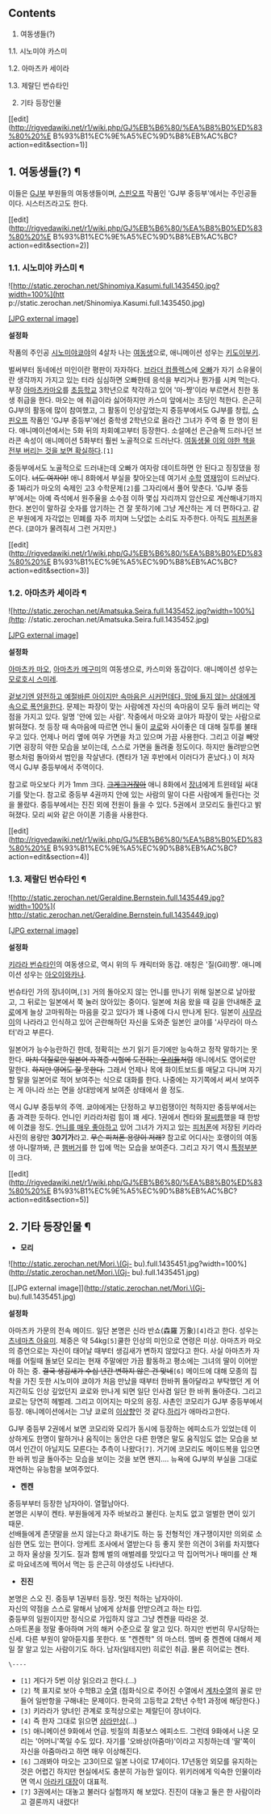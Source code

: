 ## Contents

    

1. 여동생들(?) 
    

1.1. 시노미야 카스미

1.2. 아마츠카 세이라

1.3. 제랄딘 번슈타인

2. 기타 등장인물 

[[edit](http://rigvedawiki.net/r1/wiki.php/GJ%EB%B6%80/%EA%B8%B0%ED%83%80%20%E
B%93%B1%EC%9E%A5%EC%9D%B8%EB%AC%BC?action=edit&section=1)]

## 1. 여동생들(?) ¶

  

이들은 [GJ부](GJ%EB%B6%80.md) 부원들의 여동생들이며,
[스핀오프](%EC%8A%A4%ED%95%80%EC%98%A4%ED%94%84.md) 작품인 'GJ부 중등부'에서는 주인공들이다.
시스터즈라고도 한다.

  

[[edit](http://rigvedawiki.net/r1/wiki.php/GJ%EB%B6%80/%EA%B8%B0%ED%83%80%20%E
B%93%B1%EC%9E%A5%EC%9D%B8%EB%AC%BC?action=edit&section=2)]

### 1.1. 시노미야 카스미 ¶

  

![http://static.zerochan.net/Shinomiya.Kasumi.full.1435450.jpg?width=100%](htt
p://static.zerochan.net/Shinomiya.Kasumi.full.1435450.jpg)

[[JPG external
image]](http://static.zerochan.net/Shinomiya.Kasumi.full.1435450.jpg)

**설정화**
  
작품의 주인공 [시노미야쿄야](%EC%8B%9C%EB%85%B8%EB%AF%B8%EC%95%BC%20%EC%BF%84%EC%95%BC.md)의 4살차 나는
[여동생](%EC%97%AC%EB%8F%99%EC%83%9D.md)으로, 애니메이션 성우는 [키도이부키](%ED%82%A4%EB%8F%84%20%EC%9D%B4%EB%B6%80%ED%82%A4.md).

  

벌써부터 동네에선 미인이란 평판이 자자하다. [브라더 컴플렉스](%EB%B8%8C%EB%9D%BC%EB%8D%94%20%EC%BB%B4%ED%94%8C%EB%A0%89%EC%8A%A4.md)에 [오빠](%EC%98%A4%EB%B9%A0.md)가 자기 소유물이란 생각까지
가지고 있는 터라 심심하면 오빠한테 응석을 부리거나 뭔가를 시켜 먹는다. 부장 [아마츠카마오](%EC%95%84%EB%A7%88%EC%B8%A0%EC%B9%B4%20%EB%A7%88%EC%98%A4.md)를
[초등학교](%EC%B4%88%EB%93%B1%ED%95%99%EA%B5%90.md) 3학년으로 착각하고 있어 '마-쨩'이라 부르면서
친한 동생 취급을 한다. 마오는 애 취급이라 싫어하지만 카스미 앞에서는 초딩인 척한다. 은근히 GJ부의 활동에 많이 참여했고, 그 활동이
인상깊었는지 중등부에서도 GJ부를 창립, [스핀오프](%EC%8A%A4%ED%95%80%EC%98%A4%ED%94%84.md) 작품인
'GJ부 중등부'에선 중학생 2학년으로 올라간 그녀가 주역 중 한 명이 된다. 애니메이션에서는 5화 뒤의 차회예고부터 등장한다. 소설에선
은근슬쩍 드러나던 브라콘 속성이 애니메이션 5화부터 훨씬 노골적으로 드러난다. [여동생물 이외 야한 책을 전부 버리는 것을 보면
확실하다](http://tvple.com/98574).`[1]`

  

중등부에서도 노골적으로 드러내는데 오빠가 여자랑 데이트하면 안 된다고 징징댔을 정도이다. <del>너도 여자야!</del> 애니 8화에서
부실을 찾아오는데 여기서 [수학](%EC%88%98%ED%95%99.md) [영재](%EC%98%81%EC%9E%AC.md)임이
드러났다. 중 1짜리가 마오의 숙제인 고3 수학문제`[2]`를 그자리에서 풀어 맞춘다. 'GJ부 중등부'에서는 아예 즉석에서 원주율을 소수점
이하 몇십 자리까지 암산으로 계산해내기까지 한다. 본인이 말하길 숫자를 암기하는 건 잘 못하기에 그냥 계산하는 게 더 편하다고. 같은
부원에게 자각없는 민폐를 자주 끼치며 느닷없는 소리도 자주한다. 아직도
[피처폰](%ED%94%BC%EC%B2%98%ED%8F%B0.md)을 쓴다. (쿄야가 물려줘서 그런 거지만.)

  

[[edit](http://rigvedawiki.net/r1/wiki.php/GJ%EB%B6%80/%EA%B8%B0%ED%83%80%20%E
B%93%B1%EC%9E%A5%EC%9D%B8%EB%AC%BC?action=edit&section=3)]

### 1.2. 아마츠카 세이라 ¶

  

![http://static.zerochan.net/Amatsuka.Seira.full.1435452.jpg?width=100%](http:
//static.zerochan.net/Amatsuka.Seira.full.1435452.jpg)

[[JPG external
image]](http://static.zerochan.net/Amatsuka.Seira.full.1435452.jpg)

**설정화**
  
[아마츠카 마오](%EC%95%84%EB%A7%88%EC%B8%A0%EC%B9%B4%20%EB%A7%88%EC%98%A4.md),
[아마츠카 메구미](%EC%95%84%EB%A7%88%EC%B8%A0%EC%B9%B4%20%EB%A9%94%EA%B5%AC%EB%AF%B8%28GJ%EB%B6%80%29.md)의 여동생으로, 카스미와 동갑이다. 애니메이션 성우는 [모로호시 스미레](%EB%AA%A8%EB%A1%9C%ED%98%B8%EC%8B%9C%20%EC%8A%A4%EB%AF%B8%EB%A0%88.md).

  

[겉보기엔 얌전하고 예절바른 아이지만 속마음은 시커먼데다, 맘에 들지 않는 상대에게 속으로 폭언을한다](%ED%95%98%EB%9D%BC%EA%B5%AC%EB%A1%9C.md). 문제는 파장이 맞는 사람에겐 자신의 속마음이 모두
들려 버리는 약점을 가지고 있다. 일명 '안에 있는 사람'. 작중에서 마오와 쿄야가 파장이 맞는 사람으로 밝혀졌다. 첫 등장 때 속마음에
따르면 언니 둘이
[쿄로](%EC%8B%9C%EB%85%B8%EB%AF%B8%EC%95%BC%20%EC%BF%84%EC%95%BC.md)와 사이좋은 데
대해 질투를 불태우고 있다. 언제나 머리 옆에 여우 가면을 차고 있으며 가끔 사용한다. 그리고 이걸 빼앗기면 굉장히 약한 모습을 보이는데,
스스로 가면을 돌려줄 정도이다. 하지만 돌려받으면 평소처럼 돌아와서 범인을 작살낸다. (켄타가 1권 후반에서 이러다가 혼났다.) 이 처자
역시 GJ부 중등부에서 주역이다.

  

참고로 마오보다 키가 1mm 크다. <del>[그게그거잖아](%EB%8F%84%EA%B8%B4%EA%B0%9C%EA%B8%B4.md)</del> 애니 8화에서
[장녀](%EC%95%84%EB%A7%88%EC%B8%A0%EC%B9%B4%20%EB%A7%88%EC%98%A4.md)에게 트윈테일
싸대기를 맞는다. 참고로 중등부 4권까지 안에 있는 사람의 말이 다른 사람에게 들린다는 것을 몰랐다. 중등부에서는 진진 외에 전원이 들을 수
있다. 5권에서 코모리도 들린다고 밝혀졌다. 모리 씨와 같은 아이폰 기종을 사용한다.

  

[[edit](http://rigvedawiki.net/r1/wiki.php/GJ%EB%B6%80/%EA%B8%B0%ED%83%80%20%E
B%93%B1%EC%9E%A5%EC%9D%B8%EB%AC%BC?action=edit&section=4)]

### 1.3. 제랄딘 번슈타인 ¶

  

![http://static.zerochan.net/Geraldine.Bernstein.full.1435449.jpg?width=100%](
http://static.zerochan.net/Geraldine.Bernstein.full.1435449.jpg)

[[JPG external
image]](http://static.zerochan.net/Geraldine.Bernstein.full.1435449.jpg)

**설정화**
  
[키라라 번슈타인](%ED%82%A4%EB%9D%BC%EB%9D%BC%20%EB%B2%88%EC%8A%88%ED%83%80%EC%9D%B8.md)의 여동생으로, 역시 위의 두 캐릭터와 동갑. 애칭은 '질(Gill)쨩'. 애니메이션 성우는 [아오이와카나](%EC%95%84%EC%98%A4%EC%9D%B4%20%EC%99%80%EC%B9%B4%EB%82%98.md).

  

번슈타인 가의 장녀이며,`[3]` 거의 돌아오지 않는 언니를 만나기 위해 일본으로 날아왔고, 그 뒤로는 일본에서 쭉 눌러 앉아있는 중이다.
일본에 처음 왔을 때 길을 안내해준 [쿄로](%EC%BF%84%EB%A1%9C.md)에게 늘상 고마워하는 마음을 갖고 있다가 꽤 나중에
다시 만나게 된다. 일본이 [사무라이](%EC%82%AC%EB%AC%B4%EB%9D%BC%EC%9D%B4.md)의 나라라고 인식하고
있어 곤란해하던 자신을 도와준 일본인 쿄야를 '사무라이 마스터'라고 부른다.

  

일본어가 능수능란하긴 한데, 정확히는 쓰기 읽기 듣기에만 능숙하고 정작 말하기는 못한다. <del>마치 덕질로만 일본어 자격증 시험에
도전하는 [우리들](%EC%98%A4%ED%83%80%EC%BF%A0.md)처럼</del> 애니에서도 영어로만 말한다. <del>하지만
영어도 잘 못한다.</del> 그래서 언제나 목에 화이트보드를 매달고 다니며 자기 할 말을 일본어로 적어 보여주는 식으로 대화를 한다.
나중에는 자기쪽에서 써서 보여주는 게 아니라 쓰는 면을 상대방에게 보여준 상태에서 쓸 정도.

  

역시 GJ부 중등부의 주역. 쿄야에게는 단정하고 부끄럼쟁이인 척하지만 중등부에서는 좀 과격한 듯하다. 언니인 키라라처럼 힘이 꽤 세다.
1권에서 켄타와 [팔씨름](%ED%8C%94%EC%94%A8%EB%A6%84.md)했을 때 한방에 이겼을 정도. [언니를 매우 좋아하고](%EC%8B%9C%EC%8A%A4%ED%84%B0%20%EC%BB%B4%ED%94%8C%EB%A0%89%EC%8A%A4.md) 있어
그녀가 가지고 있는 [피처폰](%ED%94%BC%EC%B2%98%ED%8F%B0.md)에 저장된 키라라 사진의 용량만
**30기가**라고. <del>무슨 피처폰 용량이 저래?</del> 참고로 어디사는 호랭이의 여동생 아니랄까봐, 큰
[햄버거](%ED%96%84%EB%B2%84%EA%B1%B0.md)를 한 입에 먹는 모습을 보여준다. 그리고 자기 역시
[특정부분](%EA%B1%B0%EC%9C%A0.md)이 크다.

  

[[edit](http://rigvedawiki.net/r1/wiki.php/GJ%EB%B6%80/%EA%B8%B0%ED%83%80%20%E
B%93%B1%EC%9E%A5%EC%9D%B8%EB%AC%BC?action=edit&section=5)]

## 2. 기타 등장인물 ¶

  

  * **모리**  

![http://static.zerochan.net/Mori.\(Gj-
bu\).full.1435451.jpg?width=100%](http://static.zerochan.net/Mori.\(Gj-
bu\).full.1435451.jpg)

[[JPG external image]](http://static.zerochan.net/Mori.\(Gj-
bu\).full.1435451.jpg)

**설정화**
  
아마츠카 가문의 전속 메이드. 일단 본명은 신라 반쇼(森羅 万象)`[4]`라고 한다. 성우는 [츠네마츠 아유미](%EC%B8%A0%EB%84%A4%EB%A7%88%EC%B8%A0%20%EC%95%84%EC%9C%A0%EB%AF%B8.md). 체중은 약 54kg`[5]`쿨한
인상의 미인으로 연령은 미상. 아마츠카 마오의 증언으로는 자신이 태어날 때부터 생김새가 변하지 않았다고 한다. 사실 아마츠카 자매를 어릴때
돌보던 모리는 현재 주말에만 가끔 활동하고 평소에는 그녀의 딸이 이어받아 하는 중. <del>결국 생김새가 수십 년간 변하지 않은 건
맞네</del>`[6]` 메이드에 대해 모종의 집착을 가진 듯한 시노미야 쿄야가 처음 만났을 때부터 한바퀴 돌아달라고 부탁했던 게 어지간히도
인상 깊었던지 쿄로와 만나게 되면 일단 인사겸 일단 한 바퀴 돌아준다. 그리고 쿄로는 당연히 헤벌레. 그리고 이어지는 마오의 응징. 사촌인
코모리가 GJ부 중등부에서 등장. 애니메이션에서는 그냥 쿄로의 [이상향](%EC%95%84%EB%B0%9C%EB%A1%A0.md)인 것
같다.[하리](HARLEY-DAVIDSON.md)가 애마라고한다.

  

GJ부 중등부 2권에서 보면 코모리와 모리가 동시에 등장하는 에피소드가 있었는데 이상하게도 한명이 말하거나 움직이는 동안은 다른 한명은 말도
움직임도 없는 모습을 보여서 인간이 아닐지도 모른다는 추측이 나왔다`[7]`. 거기에 코모리도 메이드복을 입으면 한 바퀴 빙글 돌아주는
모습을 보이는 것을 보면 왠지.... 뉴욕에 GJ부의 부실을 그대로 재연하는 유능함을 보여주었다.

  

  * **켄켄**  

중등부부터 등장한 남자아이. 열혈남아다.  
본명은 시부이 켄타. 부원들에게 자주 바보라고 불린다. 눈치도 없고 얼벌한 면이 있기 때문.  
선배들에게 존댓말을 쓰지 않는다고 화내기도 하는 둥 전형적인 개구쟁이지만 의외로 소심한 면도 있는 편이다. 앙케트 조사에서 열받는다 등 좋지
못한 의견이 3위를 차지했다고 하자 울상을 짓기도. 질과 함께 벌의 애벌레를 맛있다고 막 집어먹거나 매미를 산 채로 마요네즈에 찍어서 먹는
등 은근히 야생성도 나타낸다.

  

  * **진진**  

본명은 스오 진. 중등부 1권부터 등장. 멋진 척하는 남자아이.  
자신의 약점을 스스로 말해서 남에게 상처를 안받으려고 하는 타입.  
중등부의 일원이지만 정식으로 가입하지 않고 그냥 켄켄을 따라온 것.  
스마트폰을 정말 좋아하며 거의 해커 수준으로 잘 알고 있다. 하지만 번번히 무시당하는 신세. 다른 부원이 알아듣지를 못한다. 또 "켄켄학"
의 마스터. 멤버 중 켄켄에 대해서 제일 잘 알고 있는 사람이기도 하다. 남자(일테지만) 히로인 취급. 물론 히어로는 켄타.

`\----`

  * `[1]` 게다가 5번 이상 읽으라고 한다.(...)
  * `[2]` 책 표지로 보아 수학B고 [수열](%EC%88%98%EC%97%B4.md) (점화식으로 주어진 수열에서 [계차수열](%EA%B3%84%EC%B0%A8%EC%88%98%EC%97%B4.md)의 꼴로 만들어 일반항을 구해내는 문제이다. 한국의 고등학교 2학년 수학1 과정에 해당한다.)
  * `[3]` 키라라가 양녀인 관계로 호적상으로는 제랄딘이 장녀이다.
  * `[4]` 즉 한자 그대로 읽으면 [삼라만상](%EC%82%BC%EB%9D%BC%EB%A7%8C%EC%83%81.md)(...)
  * `[5]` 애니메이션 9화에서 언급. 빗질의 최종보스 에피소드. 그런데 9화에서 나온 모리는 '어머니'쪽일 수도 있다. 자기를 '오바상(아줌마)'이라고 지칭하는데 '딸'쪽이 자신을 아줌마라고 하면 매우 이상해진다.
  * `[6]` 그래봐야 마오는 고3이므로 일본 나이로 17세이다. 17년동안 외모를 유지하는 것은 어렵긴 하지만 현실에서도 충분히 가능한 일이다. 위키러에게 익숙한 인물이라면 역시 [아라키 대장](%EC%95%84%EB%9D%BC%ED%82%A4%20%ED%9E%88%EB%A1%9C%ED%9E%88%EC%BD%94.md)이 대표적.
  * `[7]` 3권에서는 대놓고 불러다 실험까지 해 보았다. 진진이 대놓고 둘은 한 사람이라고 결론까지 내렸다!


